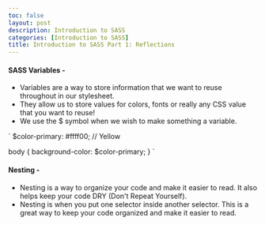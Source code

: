 ```yaml
---
toc: false
layout: post
description: Introduction to SASS 
categories: [Introduction to SASS]
title: Introduction to SASS Part 1: Reflections 
---
```


  

#### SASS Variables -
- Variables are a way to store information that we want to reuse throughout in our stylesheet.
- They allow us to store values for colors, fonts or really any CSS value that you want to reuse!
- We use the $ symbol when we wish to make something a variable.

`
$color-primary: #ffff00; // Yellow

body {
  background-color: $color-primary;
}
`

#### Nesting - 
- Nesting is a way to organize your code and make it easier to read. It also helps keep your code DRY (Don't Repeat Yourself).
- Nesting is when you put one selector inside another selector. This is a great way to keep your code organized and make it easier to read.
